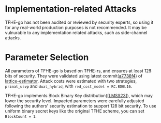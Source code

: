 # Implementation-related Attacks
TFHE-go has not been audited or reviewed by security experts, so using it for any real-world production purposes is not recommended. It may be vulnurable to any implementation related attacks, such as side-channel attacks.

# Parameter Selection
All parameters of TFHE-go is based on TFHE-rs, and ensures at least 128 bits of security. They were validated using latest commit([a7738f4](https://github.com/malb/lattice-estimator/tree/a7738f4cf9d985bf7d7e063320d8e0763daf6ac8)) of [lattice-estimator](https://github.com/malb/lattice-estimator). Attack costs were estimated with two strategies, `primal_usvp` and `dual_hybrid`, with `red_cost_model = RC.BDGL16`.

TFHE-go implements Block Binary Key distribution([[LMSS23](https://eprint.iacr.org/2023/958)]), which may lower the security level. Impacted parameters were carefully adjusted following the authors' security estimation to support 128 bit security. To use uniform binary secret keys like the original TFHE scheme, you can set `BlockCount = 1`.
